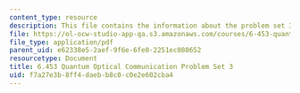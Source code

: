 ```yaml
---
content_type: resource
description: This file contains the information about the problem set 3.
file: https://ol-ocw-studio-app-qa.s3.amazonaws.com/courses/6-453-quantum-optical-communication-fall-2016/f7a27e3b8ff4daebb8c0c0e2e602cba4_MIT6_453F16_ps3.pdf
file_type: application/pdf
parent_uid: e62338e5-2aef-9f6e-6fe0-2251ec080652
resourcetype: Document
title: 6.453 Quantum Optical Communication Problem Set 3
uid: f7a27e3b-8ff4-daeb-b8c0-c0e2e602cba4
---
```

